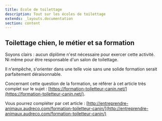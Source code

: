```yaml
---
title: Ecole de toilettage
description: Tout sur les écoles de toilettage
extends: _layouts.documentation
section: content
---
```


Toilettage chien, le métier et sa formation
-------------------------------------------

Soyons clairs : aucun diplôme n'est nécessaire pour exercer cette
activité. Ni même pour être responsable d'un salon de toilettage.

Il n'empêche, s'orienter dans une telle voie sans une solide formation
serait parfaitement déraisonnable.

Concernant cette question de la formation, se référer à cet article très
complet sur le sujet :
[https://formation-toiletteur-canin.net/](https://formation-toiletteur-canin.net/).

Vous pourrez compléter par cet article :
[http://entreprendre-animaux.audreco.com/formation-toiletteur-canin/](http://entreprendre-animaux.audreco.com/formation-toiletteur-canin/)